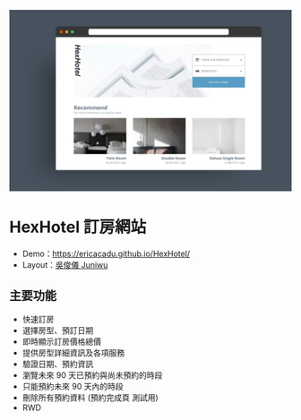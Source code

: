![](./dist/assets/images/mockup.jpg)
# HexHotel 訂房網站
* Demo：https://ericacadu.github.io/HexHotel/
* Layout：[吳俊儀 Juniwu](https://challenge.thef2e.com/user/2760?schedule=3948#works-3948)

## 主要功能
* 快速訂房
* 選擇房型、預訂日期
* 即時顯示訂房價格總價
* 提供房型詳細資訊及各項服務
* 驗證日期、預約資訊
* 瀏覽未來 90 天已預約與尚未預約的時段
* 只能預約未來 90 天內的時段
* 刪除所有預約資料 (預約完成頁 測試用)
* RWD

